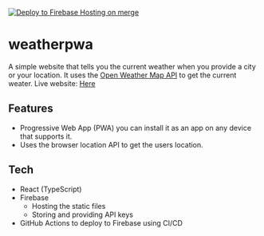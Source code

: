 [![Deploy to Firebase Hosting on merge](https://github.com/ocampossoto/weatherpwa/actions/workflows/firebase-hosting-merge.yml/badge.svg)](https://github.com/ocampossoto/weatherpwa/actions/workflows/firebase-hosting-merge.yml)

# weatherpwa

A simple website that tells you the current weather when you provide a city or your location. It uses the [Open Weather Map API](https://openweathermap.org/ "Open Weather Map API") to get the current weater.
Live website: [Here](https://ocampossoto-weather.web.app/ "Weather App")

## Features

- Progressive Web App (PWA) you can install it as an app on any device that supports it.
- Uses the browser location API to get the users location.

## Tech

- React (TypeScript)
- Firebase
  - Hosting the static files
  - Storing and providing API keys
- GitHub Actions to deploy to Firebase using CI/CD
